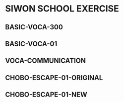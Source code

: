 SIWON SCHOOL EXERCISE
=====================

## BASIC-VOCA-300

## BASIC-VOCA-01

## VOCA-COMMUNICATION

## CHOBO-ESCAPE-01-ORIGINAL

## CHOBO-ESCAPE-01-NEW
